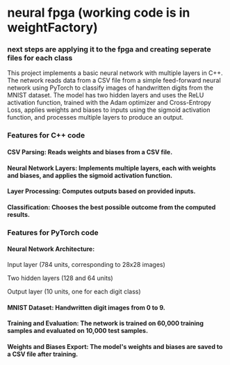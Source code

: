 # neural fpga (working code is in weightFactory)
### next steps are applying it to the fpga and creating seperate files for each class 

This project implements a basic neural network with multiple layers in C++. The network reads data from a CSV file from a simple feed-forward neural network using PyTorch to classify images of handwritten digits from the MNIST dataset. The model has two hidden layers and uses the ReLU activation function, trained with the Adam optimizer and Cross-Entropy Loss, applies weights and biases to inputs using the sigmoid activation function, and processes multiple layers to produce an output.

### Features for C++ code
#### CSV Parsing: Reads weights and biases from a CSV file.
#### Neural Network Layers: Implements multiple layers, each with weights and biases, and applies the sigmoid activation function.
#### Layer Processing: Computes outputs based on provided inputs.
#### Classification: Chooses the best possible outcome from the computed results.

### Features for PyTorch code
#### Neural Network Architecture:
Input layer (784 units, corresponding to 28x28 images)


Two hidden layers (128 and 64 units)


Output layer (10 units, one for each digit class)



#### MNIST Dataset: Handwritten digit images from 0 to 9.
#### Training and Evaluation: The network is trained on 60,000 training samples and evaluated on 10,000 test samples.
#### Weights and Biases Export: The model's weights and biases are saved to a CSV file after training.

